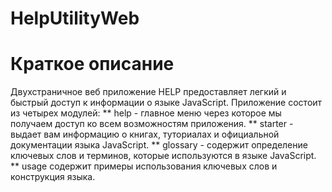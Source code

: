# HelpUtilityWeb
# Краткое описание

Двухстраничное веб приложение HELP предоставляет легкий и быстрый доступ к информации о языке JavaScript. Приложение состоит из четырех модулей:
** help - главное меню через которое мы получаем доступ ко всем возможностям приложения.
** starter - выдает вам информацию о книгах, туториалах и официальной документации языка JavaScript.
** glossary - содержит определение ключевых слов и терминов, которые используются в языке JavaScript.
** usage содержит примеры использования ключевых слов и конструкция языка.


